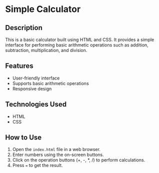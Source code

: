 # Simple Calculator

## Description
This is a basic calculator built using HTML and CSS. It provides a simple interface for performing basic arithmetic operations such as addition, subtraction, multiplication, and division.

## Features
- User-friendly interface
- Supports basic arithmetic operations
- Responsive design

## Technologies Used
- HTML
- CSS

## How to Use
1. Open the `index.html` file in a web browser.
2. Enter numbers using the on-screen buttons.
3. Click on the operation buttons (+, -, *, /) to perform calculations.
4. Press `=` to get the result.
